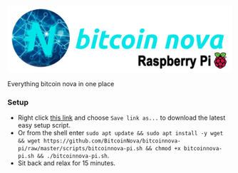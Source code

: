 
![image](/img/bitcoinnova-pi-text.png)

Everything bitcoin nova in one place


### Setup

- Right click [this link](https://github.com/BitcoinNova/bitcoinnova-pi/raw/master/scripts/bitcoinnova-pi.sh) and choose `Save link as...` to download the latest easy setup script.
- Or from the shell enter `sudo apt update && sudo apt install -y wget && wget https://github.com/BitcoinNova/bitcoinnova-pi/raw/master/scripts/bitcoinnova-pi.sh && chmod +x bitcoinnova-pi.sh && ./bitcoinnova-pi.sh`.
- Sit back and relax for 15 minutes.
